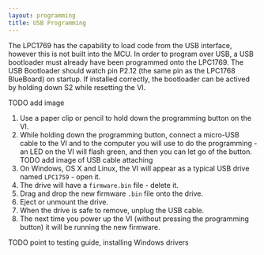 ```yaml
---
layout: programming
title: USB Programming
---
```


The LPC1769 has the capability to load code from the USB interface, however this
is not built into the MCU.  In order to program over USB, a USB bootloader must
already have been programmed onto the LPC1769.  The USB Bootloader should watch
pin P2.12 (the same pin as the LPC1768 BlueBoard) on startup.  If installed
correctly, the bootloader can be actived by holding down S2 while resetting the
VI.

TODO add image

1. Use a paper clip or pencil to hold down the programming button on the VI.
1. While holding down the programming button, connect a micro-USB cable to the
   VI and to the computer you will use to do the programming - an LED on the VI
   will flash green, and then you can let go of the button. TODO add image of
   USB cable attaching
1. On Windows, OS X and Linux, the VI will appear as a typical USB drive named
   `LPC1759` - open it.
1. The drive will have a `firmware.bin` file - delete it.
1. Drag and drop the new firmware `.bin` file onto the drive.
1. Eject or unmount the drive.
1. When the drive is safe to remove, unplug the USB cable.
1. The next time you power up the VI (without pressing the programming button)
   it will be running the new firmware.

TODO point to testing guide, installing Windows drivers
